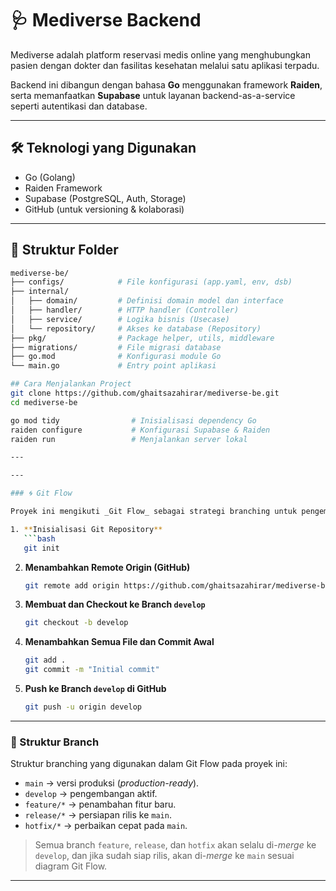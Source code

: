 # 🩺 Mediverse Backend

Mediverse adalah platform reservasi medis online yang menghubungkan pasien dengan dokter dan fasilitas kesehatan melalui satu aplikasi terpadu.

Backend ini dibangun dengan bahasa **Go** menggunakan framework **Raiden**, serta memanfaatkan **Supabase** untuk layanan backend-as-a-service seperti autentikasi dan database.

---

## 🛠️ Teknologi yang Digunakan

- Go (Golang)
- Raiden Framework
- Supabase (PostgreSQL, Auth, Storage)
- GitHub (untuk versioning & kolaborasi)

---

## 📁 Struktur Folder

```bash
mediverse-be/
├── configs/            # File konfigurasi (app.yaml, env, dsb)
├── internal/
│   ├── domain/         # Definisi domain model dan interface
│   ├── handler/        # HTTP handler (Controller)
│   ├── service/        # Logika bisnis (Usecase)
│   └── repository/     # Akses ke database (Repository)
├── pkg/                # Package helper, utils, middleware
├── migrations/         # File migrasi database
├── go.mod              # Konfigurasi module Go
└── main.go             # Entry point aplikasi

## Cara Menjalankan Project
git clone https://github.com/ghaitsazahirar/mediverse-be.git
cd mediverse-be

go mod tidy                # Inisialisasi dependency Go
raiden configure           # Konfigurasi Supabase & Raiden
raiden run                 # Menjalankan server lokal

---

---

### 🌀 Git Flow

Proyek ini mengikuti _Git Flow_ sebagai strategi branching untuk pengembangan yang terstruktur dan kolaboratif. Berikut adalah alur awal penggunaan Git Flow pada proyek ini:

1. **Inisialisasi Git Repository**
   ```bash
   git init
   ```

2. **Menambahkan Remote Origin (GitHub)**
   ```bash
   git remote add origin https://github.com/ghaitsazahirar/mediverse-be.git
   ```

3. **Membuat dan Checkout ke Branch `develop`**
   ```bash
   git checkout -b develop
   ```

4. **Menambahkan Semua File dan Commit Awal**
   ```bash
   git add .
   git commit -m "Initial commit"
   ```

5. **Push ke Branch `develop` di GitHub**
   ```bash
   git push -u origin develop
   ```

---

### 📌 Struktur Branch

Struktur branching yang digunakan dalam Git Flow pada proyek ini:

- `main` → versi produksi (_production-ready_).
- `develop` → pengembangan aktif.
- `feature/*` → penambahan fitur baru.
- `release/*` → persiapan rilis ke `main`.
- `hotfix/*` → perbaikan cepat pada `main`.

> Semua branch `feature`, `release`, dan `hotfix` akan selalu di-*merge* ke `develop`, dan jika sudah siap rilis, akan di-*merge* ke `main` sesuai diagram Git Flow.

---
